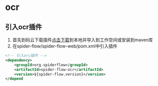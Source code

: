 # ocr

## 引入ocr插件
1. 首先到码云下载插件[点击下载](https://gitee.com/jmxd/spider-flow-ocr)到本地并导入到工作空间或安装到maven库
2. 在spider-flow/spider-flow-web/pom.xml中引入插件
```xml
<!-- 引入orc插件 -->
<dependency>
	<groupId>org.spiderflow</groupId>
	<artifactId>spider-flow-ocr</artifactId>
	<version>${spider-flow.version}</version>
</depend